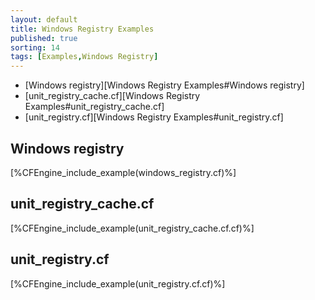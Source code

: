```yaml
---
layout: default
title: Windows Registry Examples 
published: true
sorting: 14
tags: [Examples,Windows Registry]
---
```


* [Windows registry][Windows Registry Examples#Windows registry]
* [unit_registry_cache.cf][Windows Registry Examples#unit_registry_cache.cf]
* [unit_registry.cf][Windows Registry Examples#unit_registry.cf]

## Windows registry


[%CFEngine_include_example(windows_registry.cf)%]

## unit_registry_cache.cf


[%CFEngine_include_example(unit_registry_cache.cf.cf)%]

## unit_registry.cf


[%CFEngine_include_example(unit_registry.cf.cf)%]
